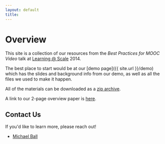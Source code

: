 ```yaml
---
layout: default
title:
---
```


# Overview

This site is a collection of our resources from the _Best Practices for MOOC Video_ talk at [Learning @ Scale][las] 2014.

The best place to start would be at our [demo page]({{ site.url }}/demo) which has the slides and background info from our demo, as well as all the files we used to make it happen.

All of the materials can be downloaded as a [zip archive][zip].

A link to our 2-page overview paper is [here][paper].

## Contact Us

If you'd like to learn more, please reach out!

* [Michael Ball](ball@berkeley.edu)

<!-- Links -->
[las]: http://learningatscale.acm.org
[zip]: http://github.com/cs10/video/zipball/gh-pages/
[paper]: https://github.com/cs10/video/blob/gh-pages/LAS-2014/LAS%20Paper%20Overview.pdf?raw=true